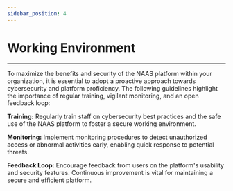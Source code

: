 ```yaml
---
sidebar_position: 4
---
```


# Working Environment
---

To maximize the benefits and security of the NAAS platform within your organization, it is essential to adopt a proactive approach towards cybersecurity and platform proficiency. The following guidelines highlight the importance of regular training, vigilant monitoring, and an open feedback loop:

**Training:** Regularly train staff on cybersecurity best practices and the safe use of the NAAS platform to foster a secure working environment.

**Monitoring:** Implement monitoring procedures to detect unauthorized access or abnormal activities early, enabling quick response to potential threats.

**Feedback Loop:** Encourage feedback from users on the platform's usability and security features. Continuous improvement is vital for maintaining a secure and efficient platform.
